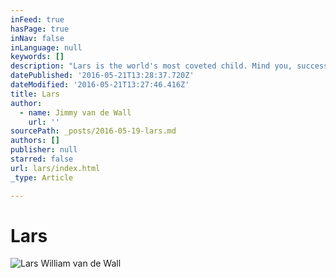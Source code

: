 ```yaml
---
inFeed: true
hasPage: true
inNav: false
inLanguage: null
keywords: []
description: "Lars is the world's most coveted child. Mind you, success in this genre is never guaranteed (none of our work is). We will, however, do the very best we can with your little darlings. Provided they're not dog - ugly (interesting enough in itself) or whining brats, stuff should work out."
datePublished: '2016-05-21T13:28:37.720Z'
dateModified: '2016-05-21T13:27:46.416Z'
title: Lars
author:
  - name: Jimmy van de Wall
    url: ''
sourcePath: _posts/2016-05-19-lars.md
authors: []
publisher: null
starred: false
url: lars/index.html
_type: Article

---
```

# Lars
![Lars William van de Wall](https://the-grid-user-content.s3-us-west-2.amazonaws.com/839dc3d1-9974-4f8c-afff-4d8487883786.jpg)